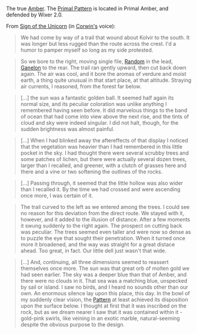 The true [Amber](KolvirPromontory).  The [Primal Pattern](PrimalPattern) is located in Primal Amber, and defended by Wixer 2.0.

From <u>Sign of the Unicorn</u> (in [Corwin's](CorwinOfOberon) voice):

> We had come by way of a trail that wound about Kolvir to the south. It was longer but less rugged than the route across the crest. I'd a humor to pamper myself so long as my side protested.

>So we bore to the right, moving single file, [Random](RandomOfOberon) in the lead, [Ganelon](OberonOfDworkin) to the rear. The trail ran gently upward, then cut back down again. The air was cool, and it bore the aromas of verdure and moist earth, a thing quite unusual in that start place, at that altitude. Straying air currents, I reasoned, from the forest far below.

> [...] the sun was a fantastic golden ball. It seemed half again its normal size, and its peculiar coloration was unlike anything I remembered having seen before. It did marvelous things to the band of ocean that had come into view above the next rise, and the tints of cloud and sky were indeed singular. I did not halt, though, for the sudden brightness was almost painful.

>[...] When I had blinked away the aftereffects of that display I noticed that the vegetation was heavier than I had remembered in this little pocket in the sky. I had thought there were several scrubby trees and some patches of lichen, but there were actually several dozen trees, larger than I recalled, and greener, with a clutch of grasses here and there and a vine or two softening the outlines of the rocks.

>[...] Passing through, it seemed that the little hollow was also wider than I recalled it. By the time we had crossed and were ascending once more, I was certain of it.

>The trail curved to the left as we entered among the trees. I could see no reason for this deviation from the direct route. We stayed with it, however, and it added to the illusion of distance. After a few moments it swung suddenly to the right again. The prospect on cutting back was peculiar. The trees seemed even taller and were now so dense as to puzzle the eye that sought their penetration. When it turned once more it broadened, and the way was straight for a great distace ahead. Too great, in fact. Our little dell just wasn't that wide.

>[...] And, continuing, all three dimensions seemed to reassert themselves once more. The sun was that great orb of molten gold we had seen earlier. The sky was a deeper blue than that of Amber, and there were no clouds in it. That sea was a matching blue, unspecked by sail or island. I saw no birds, and I heard no sounds other than our own. An enormous silence lay upon this place, this day. In the bowl of my suddenly clear vision, the [Pattern](PrimalPattern) at least achieved its disposition upon the surface below. I thought at first that it was inscribed on the rock, but as we dream nearer I saw that it was contained within it - gold-pink swirls, like veining in an exotic marble, natural-seeming despite the obvious purpose to the design.
